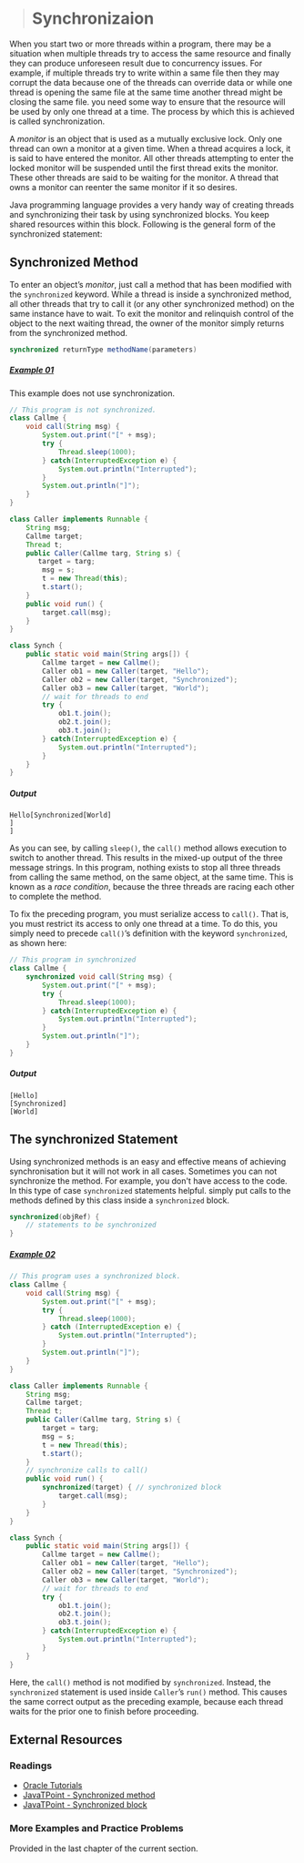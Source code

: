 ># Synchronizaion

When you start two or more threads within a program, there may be a situation when multiple threads try to access the same resource and finally they can produce unforeseen result due to concurrency issues. For example, if multiple threads try to write within a same file then they may corrupt the data because one of the threads can override data or while one thread is opening the same file at the same time another thread might be closing the same file. you need some way to ensure that the resource will be used by only one thread at a time. The process by which this is achieved is called synchronization.

A _monitor_ is an object that is used as a mutually exclusive lock. Only one thread can own a monitor at a given time. When a thread acquires a lock, it is said to have entered the monitor. All other threads attempting to enter the locked monitor will be suspended until the first thread exits the monitor. These other threads are said to be waiting for the monitor. A thread that owns a monitor can reenter the same monitor if it so desires.

Java programming language provides a very handy way of creating threads and synchronizing their task by using synchronized blocks. You keep shared resources within this block. Following is the general form of the synchronized statement:

## Synchronized Method

To enter an object’s _monitor_, just call a method that has been modified with the `synchronized` keyword. While a thread is inside a synchronized method, all other threads that try to call it (or any other synchronized method) on the same instance have to wait. To exit the monitor and relinquish control of the object to the next waiting thread, the owner of the monitor simply returns from the synchronized method.

```java
synchronized returnType methodName(parameters)
```

##### [Example 01](../20-Examples/14-Multithreaded-Programing/05-Synchronization/Example-01/)

This example does not use synchronization.

```java
// This program is not synchronized.
class Callme {
    void call(String msg) {
        System.out.print("[" + msg);
        try {
            Thread.sleep(1000);
        } catch(InterruptedException e) {
            System.out.println("Interrupted");
        }
        System.out.println("]");
    }
}
```

```java
class Caller implements Runnable {
    String msg;
    Callme target;
    Thread t;
    public Caller(Callme targ, String s) {
       target = targ;
        msg = s;
        t = new Thread(this);
        t.start();
    }
    public void run() {
        target.call(msg);
    }
}
```

```java
class Synch {
    public static void main(String args[]) {
        Callme target = new Callme();
        Caller ob1 = new Caller(target, "Hello");
        Caller ob2 = new Caller(target, "Synchronized");
        Caller ob3 = new Caller(target, "World");
        // wait for threads to end
        try {
            ob1.t.join();
            ob2.t.join();
            ob3.t.join();
        } catch(InterruptedException e) {
            System.out.println("Interrupted");
        }
    }
}
```

##### Output

    Hello[Synchronized[World]
    ]
    ]

As you can see, by calling `sleep()`, the `call()` method allows execution to switch to another thread. This results in the mixed-up output of the three message strings. In this program, nothing exists to stop all three threads from calling the same method, on the same object, at the same time. This is known as a _race condition_, because the three threads are racing each other to complete the method.

To fix the preceding program, you must serialize access to `call()`. That is, you must
restrict its access to only one thread at a time. To do this, you simply need to precede `call()`’s
definition with the keyword `synchronized`, as shown here:

```java
// This program in synchronized
class Callme {
    synchronized void call(String msg) {
        System.out.print("[" + msg);
        try {
            Thread.sleep(1000);
        } catch(InterruptedException e) {
            System.out.println("Interrupted");
        }
        System.out.println("]");
    }
}
```

##### Output

    [Hello]
    [Synchronized]
    [World]


## The synchronized Statement

Using synchronized methods is an easy and effective means of achieving synchronisation but it will not work in all cases. Sometimes you can not synchronize the method. For example, you don't have access to the code. In this type of case `synchronized` statements helpful. simply put calls to the methods defined by this class inside a `synchronized` block.

```java
synchronized(objRef) {
    // statements to be synchronized
}
```

##### [Example 02](../20-Examples/14-Multithreaded-Programing/05-Synchronization/Example-02/)

```java
// This program uses a synchronized block.
class Callme {
    void call(String msg) {
        System.out.print("[" + msg);
        try {
            Thread.sleep(1000);
        } catch (InterruptedException e) {
            System.out.println("Interrupted");
        }
        System.out.println("]");
    }
}
```

```java
class Caller implements Runnable {
    String msg;
    Callme target;
    Thread t;
    public Caller(Callme targ, String s) {
        target = targ;
        msg = s;
        t = new Thread(this);
        t.start();
    }
    // synchronize calls to call()
    public void run() {
        synchronized(target) { // synchronized block
            target.call(msg);
        }
    }
}
```

```java
class Synch {
    public static void main(String args[]) {
        Callme target = new Callme();
        Caller ob1 = new Caller(target, "Hello");
        Caller ob2 = new Caller(target, "Synchronized");
        Caller ob3 = new Caller(target, "World");
        // wait for threads to end
        try {
            ob1.t.join();
            ob2.t.join();
            ob3.t.join();
        } catch(InterruptedException e) {
            System.out.println("Interrupted");
        }
    }
}
```

Here, the `call()` method is not modified by `synchronized`. Instead, the `synchronized` statement is used inside `Caller`’s `run()` method. This causes the same correct output as the preceding example, because each thread waits for the prior one to finish before proceeding.

## External Resources

### Readings

* [Oracle Tutorials](https://docs.oracle.com/javase/tutorial/essential/concurrency/sync.html)
* [JavaTPoint - Synchronized method](https://www.javatpoint.com/synchronization-in-java)
* [JavaTPoint - Synchronized block](https://www.javatpoint.com/synchronized-block-example)

### More Examples and Practice Problems

Provided in the last chapter of the current section.